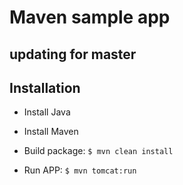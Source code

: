 # Maven sample app

## updating for master

## Installation

- Install Java
- Install Maven

- Build package: `$ mvn clean install`

- Run APP: `$ mvn tomcat:run`
  

